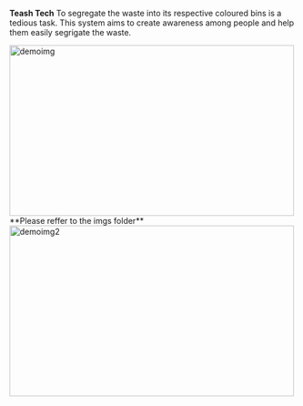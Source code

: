 **Teash Tech**
To segregate the waste into its respective coloured bins is a tedious task. This system aims to create awareness among people and help them easily segrigate the waste.

<img src="imgs\demoimg" alt="demoimg" width="500" height="300">
**Please reffer to the imgs folder**


<img src="imgs\demoimg2" alt="demoimg2" width="500" height="300">
